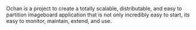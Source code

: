 Ochan is a project to create a totally scalable, distributable, and easy to partition imageboard application that is not only incredibly easy to start, its easy to monitor, maintain, extend, and use.
